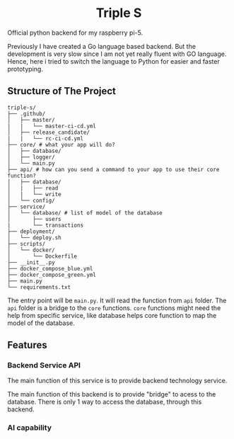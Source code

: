 <h1 align="center">
    Triple S
</h1>

Official python backend for my raspberry pi-5.

Previously I have created a Go language based backend. But the development is very slow since I am not yet really fluent with GO language. Hence, here i tried to switch the language to Python for easier and faster prototyping.

## Structure of The Project

```
triple-s/
├── .github/
│   ├── master/
|   |   └── master-ci-cd.yml
│   ├── release_candidate/
|   |   └── rc-ci-cd.yml
├── core/ # what your app will do?
│   ├── database/
│   ├── logger/
│   └── main.py
├── api/ # how can you send a command to your app to use their core function?
│   ├── database/ 
│   |   ├── read 
│   |   └── write
│   └── config/
├── service/
│   └── database/ # list of model of the database
│       ├── users
|       └── transactions
├── deployment/
│   └── deploy.sh
├── scripts/
│   └── docker/
│       └── Dockerfile
├── __init__.py
├── docker_compose_blue.yml
├── docker_compose_green.yml
├── main.py
└── requirements.txt
```

The entry point will be `main.py`. It will read the function from `api` folder. The `api` folder is a bridge to the `core` functions. `core` functions might need the help from specific service, like database helps core function to map the model of the database.

## Features

### Backend Service API

The main function of this service is to provide backend technology service.

The main function of this backend is to provide "bridge" to acess to the database. There is only 1 way to access the database, through this backend.

### AI capability 